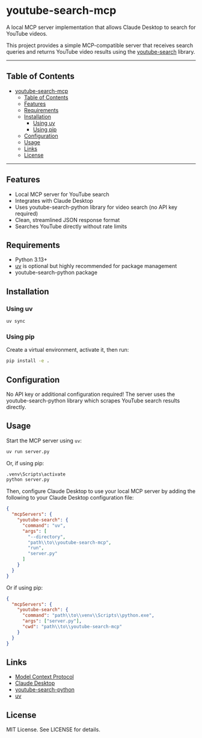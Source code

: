 # youtube-search-mcp

A local MCP server implementation that allows Claude Desktop to search for YouTube videos.

This project provides a simple MCP-compatible server that receives search queries and returns YouTube video results using the [youtube-search](https://github.com/joetats/youtube_search) library.

---

## Table of Contents

- [youtube-search-mcp](#youtube-search-mcp)
  - [Table of Contents](#table-of-contents)
  - [Features](#features)
  - [Requirements](#requirements)
  - [Installation](#installation)
    - [Using uv](#using-uv)
    - [Using pip](#using-pip)
  - [Configuration](#configuration)
  - [Usage](#usage)
  - [Links](#links)
  - [License](#license)

---

## Features

- Local MCP server for YouTube search
- Integrates with Claude Desktop
- Uses youtube-search-python library for video search (no API key required)
- Clean, streamlined JSON response format
- Searches YouTube directly without rate limits

## Requirements

- Python 3.13+
- [uv](https://docs.astral.sh/uv/) is optional but highly recommended for package management
- youtube-search-python package

## Installation

### Using uv
```sh
uv sync
```
### Using pip
Create a virtual environment, activate it, then run:
```sh
pip install -e .
```

## Configuration

No API key or additional configuration required! The server uses the youtube-search-python library which scrapes YouTube search results directly.

## Usage

Start the MCP server using `uv`:
```sh
uv run server.py
```
Or, if using pip:
```sh
.venv\Scripts\activate
python server.py
```

Then, configure Claude Desktop to use your local MCP server by adding the following to your Claude Desktop configuration file:

```json
{
  "mcpServers": {
    "youtube-search": {
      "command": "uv",
      "args": [
        "--directory",
        "path\\to\\youtube-search-mcp",
        "run",
        "server.py"
      ]
    }
  }
}
```

Or if using pip:
```json
{
  "mcpServers": {
    "youtube-search": {
      "command": "path\\to\\venv\\Scripts\\python.exe",
      "args": ["server.py"],
      "cwd": "path\\to\\youtube-search-mcp"
    }
  }
}
```

## Links
- [Model Context Protocol](https://modelcontextprotocol.io/)
- [Claude Desktop](https://claude.ai/download)
- [youtube-search-python](https://github.com/alexmercerind/youtube-search-python)
- [uv](https://docs.astral.sh/uv)

## License
MIT License. See LICENSE for details.